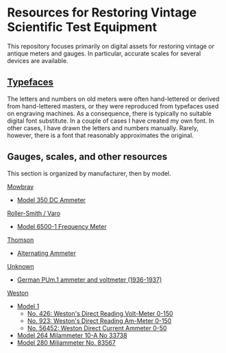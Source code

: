 # Resources for Restoring Vintage Scientific Test Equipment

This repository focuses primarily on digital assets for restoring vintage or antique meters and gauges. In particular, accurate scales for several devices are available.

## [Typefaces](Typefaces/Typefaces.md)

The letters and numbers on old meters were often hand-lettered or derived from hand-lettered masters, or they were reproduced from typefaces used on engraving machines. As a consequence, there is typically no suitable digital font substitute. In a couple of cases I have created my own font. In other cases, I have drawn the letters and numbers manually. Rarely, however, there is a font that reasonably approximates the original.

## Gauges, scales, and other resources

This section is organized by manufacturer, then by model. 

[Mowbray](Mowbray_Unknown.md#mowbray)

- [Model 350 DC Ammeter](Mowbray_Unknown.md#mowbray_model350)

[Roller-Smith / Varo](Roller_Smith_Varo.md)

* [Model 6500-1 Frequency Meter](Roller_Smith_Varo.md#roller_smith)

[Thomson](Thomson.md)

* [Alternating Ammeter](Thomson.md#thomson_ac_ammeter)

[Unknown](Mowbray_Unknown.md#unknown)

- [German PUm.1 ammeter and voltmeter (1936-1937)](Mowbray_Unknown.md#pum1)

[Weston](Weston.md)

* [Model 1](Weston.md#model_1)
  * [No. 426: Weston's Direct Reading Volt-Meter 0-150](Weston.md#voltmeter_no_426)
  * [No. 923: Weston's Direct Reading Am-Meter 0-150](Weston.md#ammeter_no_923)
  * [No. 56452: Weston Direct Current Ammeter 0-50](Weston.md#ammeter_no_56452)
* [Model 264 Milammeter 10-A No 33738](Weston.md#model_264_no_33738)
* [Model 280 Miliammeter No. 83567](Weston.md#model_280_no_83567)